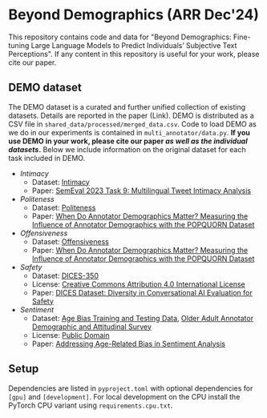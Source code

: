 # Beyond Demographics (ARR Dec'24)

This repository contains code and data for "Beyond Demographics: Fine-tuning Large Language Models to Predict Individuals’ Subjective Text Perceptions". If any content in this repository is useful for your work, please cite our paper.

## DEMO dataset

The DEMO dataset is a curated and further unified collection of existing datasets. Details are reported in the paper (Link). DEMO is distributed as a CSV file in `shared_data/processed/merged_data.csv`. Code to load DEMO as we do in our experiments is contained in `multi_annotator/data.py`. **If you use DEMO in your work, please cite our paper *as well as the individual datasets*.** Below we include information on the original dataset for each task included in DEMO.

- *Intimacy*
    - Dataset: [Intimacy](https://codalab.lisn.upsaclay.fr/competitions/7096#learn_the_details)
    - Paper: [SemEval 2023 Task 9: Multilingual Tweet Intimacy Analysis](https://arxiv.org/abs/2210.01108)
- *Politeness*
    - Dataset: [Politeness](https://github.com/Jiaxin-Pei/Potato-Prolific-Dataset/tree/main/dataset/politeness_rating)
    - Paper: [When Do Annotator Demographics Matter? Measuring the Influence of Annotator Demographics with the POPQUORN Dataset](https://arxiv.org/abs/2306.06826)
- *Offensiveness*
    - Dataset: [Offensiveness](https://github.com/Jiaxin-Pei/Potato-Prolific-Dataset/tree/main/dataset/offensiveness)
    - Paper: [When Do Annotator Demographics Matter? Measuring the Influence of Annotator Demographics with the POPQUORN Dataset](https://arxiv.org/abs/2306.06826)
- *Safety*
    - Dataset: [DICES-350](https://github.com/google-research-datasets/dices-dataset/tree/b5596d9edd585361967991a591abc7b11fb1f7a3/350)
    - License: [Creative Commons Attribution 4.0 International License](https://github.com/google-research-datasets/dices-dataset?tab=readme-ov-file#license)
    - Paper: [DICES Dataset: Diversity in Conversational AI Evaluation for Safety](https://proceedings.neurips.cc/paper_files/paper/2023/hash/a74b697bce4cac6c91896372abaa8863-Abstract-Datasets_and_Benchmarks.html)
- *Sentiment*
    - Dataset: [Age Bias Training and Testing Data](https://doi.org/10.7910/DVN/F6EMTS), [Older Adult Annotator Demographic and Attitudinal Survey](https://doi.org/10.7910/DVN/GXS7DI)
    - License: [Public Domain](https://creativecommons.org/publicdomain/zero/1.0/)
    - Paper: [Addressing Age-Related Bias in Sentiment Analysis](https://doi.org/10.1145/3173574.3173986)

## Setup

Dependencies are listed in `pyproject.toml` with optional dependencies for `[gpu]` and `[development]`. For local development on the CPU install the PyTorch CPU variant using `requirements.cpu.txt`.
